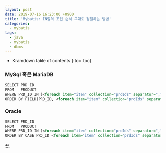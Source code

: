 ```yaml
---
layout: post
date: 2019-07-16 16:23:00 +0900
title: 'Mybatis: IN절의 조건 순서 그대로 정렬하는 방법'
categories:
  - mybatis
tags:
  - java
  - mybatis
  - dbms
---
```


* Kramdown table of contents
{:toc .toc}

### MySql 혹은 MariaDB

```xml
SELECT PRD_ID
FROM   PRODUCT
WHERE PRD_ID IN (<foreach item="item" collection="prdIds" separator=",">#{item}</foreach>)
ORDER BY FIELD(PRD_ID, <foreach item="item" collection="prdIds" separator=",">#{item}</foreach>)
```

### Oracle

```xml
SELECT PRD_ID
FROM   PRODUCT
WHERE PRD_ID IN (<foreach item="item" collection="prdIds" separator=",">#{item}</foreach>)
ORDER BY CASE PRD_ID <foreach item="item" collection="prdIds" separator=" " index="index">WHEN #{item} THEN #{index}</foreach> END
```

끗.
